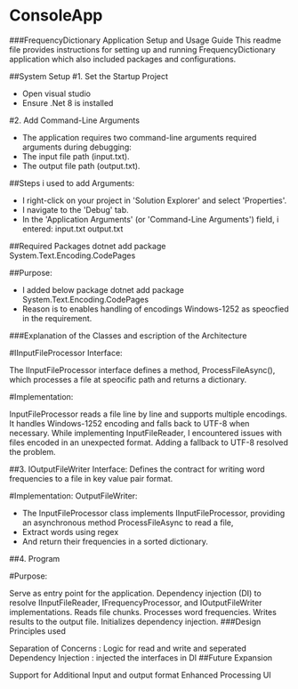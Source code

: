 # ConsoleApp

###FrequencyDictionary Application Setup and Usage Guide
This readme file provides instructions for setting up and running FrequencyDictionary application which also included packages and configurations.

##System Setup
#1. Set the Startup Project
 - Open visual studio
 - Ensure .Net 8 is installed

#2. Add Command-Line Arguments
 - The application requires two command-line arguments required arguments during debugging:
 - The input file path (input.txt).
 - The output file path (output.txt).

##Steps i used to add Arguments:
 - I right-click on your project in 'Solution Explorer' and select 'Properties'.
 - I navigate to the 'Debug' tab.
 - In the 'Application Arguments' (or 'Command-Line Arguments') field, i entered:
input.txt output.txt

##Required Packages
dotnet add package System.Text.Encoding.CodePages

##Purpose:
 - I added below package dotnet add package System.Text.Encoding.CodePages
 - Reason is to enables handling of encodings Windows-1252 as speocfied in the requirement.
 
 ###Explanation of the Classes and escription of the Architecture

#IInputFileProcessor Interface:

The IInputFileProcessor interface defines a method, ProcessFileAsync(), which processes a file at speocific path and returns a dictionary.

#Implementation:

InputFileProcessor reads a file line by line and supports multiple encodings.
It handles Windows-1252 encoding and falls back to UTF-8 when necessary.
While implementing InputFileReader, I encountered issues with files encoded in an unexpected format. Adding a fallback to UTF-8 resolved the problem.

##3. IOutputFileWriter Interface: Defines the contract for writing word frequencies to a file in key value pair format.

#Implementation: OutputFileWriter:

 - The InputFileProcessor class implements IInputFileProcessor, providing an asynchronous method ProcessFileAsync to read a file, 
 - Extract words using regex
 - And return their frequencies in a sorted dictionary.

##4. Program

#Purpose:

Serve as entry point for the application.
Dependency injection (DI) to resolve IInputFileReader, IFrequencyProcessor, and IOutputFileWriter implementations.
Reads file chunks.
Processes word frequencies.
Writes results to the output file.
Initializes dependency injection.
###Design Principles used

Separation of Concerns : Logic for read and write and seperated
Dependency Injection : injected the interfaces in DI
##Future Expansion

Support for Additional Input and output format
Enhanced Processing
UI
